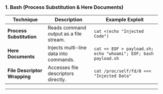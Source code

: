 ### **1. Bash (Process Substitution & Here Documents)**

|**Technique**|**Description**|**Example Exploit**|
|---|---|---|
|**Process Substitution**|Reads command output as a file stream.|`cat <(echo "Injected Code")`|
|**Here Documents**|Injects multi-line data into commands.|`cat << EOF > payload.sh; echo "whoami"; EOF; bash payload.sh`|
|**File Descriptor Wrapping**|Accesses file descriptors directly.|`cat /proc/self/fd/0 <<< "Injected Data"`|

---
